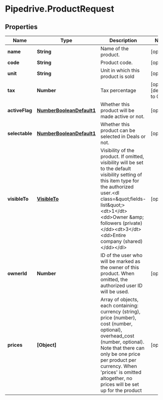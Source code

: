 # Pipedrive.ProductRequest

## Properties

Name | Type | Description | Notes
------------ | ------------- | ------------- | -------------
**name** | **String** | Name of the product. | [optional] 
**code** | **String** | Product code. | [optional] 
**unit** | **String** | Unit in which this product is sold | [optional] 
**tax** | **Number** | Tax percentage | [optional] [default to 0]
**activeFlag** | [**NumberBooleanDefault1**](NumberBooleanDefault1.md) | Whether this product will be made active or not. | [optional] 
**selectable** | [**NumberBooleanDefault1**](NumberBooleanDefault1.md) | Whether this product can be selected in Deals or not. | [optional] 
**visibleTo** | [**VisibleTo**](VisibleTo.md) | Visibility of the product. If omitted, visibility will be set to the default visibility setting of this item type for the authorized user.&lt;dl class&#x3D;\&quot;fields-list\&quot;&gt;&lt;dt&gt;1&lt;/dt&gt;&lt;dd&gt;Owner &amp;amp; followers (private)&lt;/dd&gt;&lt;dt&gt;3&lt;/dt&gt;&lt;dd&gt;Entire company (shared)&lt;/dd&gt;&lt;/dl&gt; | [optional] 
**ownerId** | **Number** | ID of the user who will be marked as the owner of this product. When omitted, the authorized user ID will be used. | [optional] 
**prices** | **[Object]** | Array of objects, each containing: currency (string), price (number), cost (number, optional), overhead_cost (number, optional). Note that there can only be one price per product per currency. When &#39;prices&#39; is omitted altogether, no prices will be set up for the product | [optional] 


